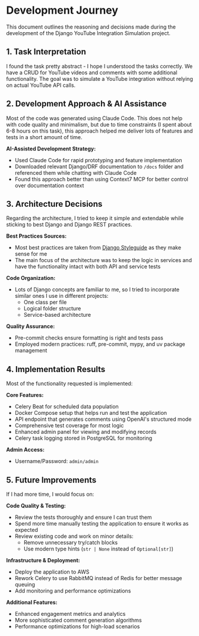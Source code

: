 # Development Journey

This document outlines the reasoning and decisions made during the development of the Django YouTube Integration Simulation project.

## 1. Task Interpretation

I found the task pretty abstract - I hope I understood the tasks correctly. We have a CRUD for YouTube videos and comments with some additional functionality. The goal was to simulate a YouTube integration without relying on actual YouTube API calls.

## 2. Development Approach & AI Assistance

Most of the code was generated using Claude Code. This does not help with code quality and minimalism, but due to time constraints (I spent about 6-8 hours on this task), this approach helped me deliver lots of features and tests in a short amount of time.

**AI-Assisted Development Strategy:**
- Used Claude Code for rapid prototyping and feature implementation
- Downloaded relevant Django/DRF documentation to `/docs` folder and referenced them while chatting with Claude Code
- Found this approach better than using Context7 MCP for better control over documentation context

## 3. Architecture Decisions

Regarding the architecture, I tried to keep it simple and extendable while sticking to best Django and Django REST practices.

**Best Practices Sources:**
- Most best practices are taken from [Django Styleguide](https://github.com/HackSoftware/Django-Styleguide) as they make sense for me
- The main focus of the architecture was to keep the logic in services and have the functionality intact with both API and service tests

**Code Organization:**
- Lots of Django concepts are familiar to me, so I tried to incorporate similar ones I use in different projects:
  - One class per file
  - Logical folder structure  
  - Service-based architecture

**Quality Assurance:**
- Pre-commit checks ensure formatting is right and tests pass
- Employed modern practices: ruff, pre-commit, mypy, and uv package management

## 4. Implementation Results

Most of the functionality requested is implemented:

**Core Features:**
- Celery Beat for scheduled data population
- Docker Compose setup that helps run and test the application
- API endpoint that generates comments using OpenAI's structured mode
- Comprehensive test coverage for most logic
- Enhanced admin panel for viewing and modifying records
- Celery task logging stored in PostgreSQL for monitoring

**Admin Access:**
- Username/Password: `admin/admin`

## 5. Future Improvements

If I had more time, I would focus on:

**Code Quality & Testing:**
- Review the tests thoroughly and ensure I can trust them
- Spend more time manually testing the application to ensure it works as expected
- Review existing code and work on minor details:
  - Remove unnecessary try/catch blocks
  - Use modern type hints (`str | None` instead of `Optional[str]`)

**Infrastructure & Deployment:**
- Deploy the application to AWS
- Rework Celery to use RabbitMQ instead of Redis for better message queuing
- Add monitoring and performance optimizations

**Additional Features:**
- Enhanced engagement metrics and analytics
- More sophisticated comment generation algorithms
- Performance optimizations for high-load scenarios